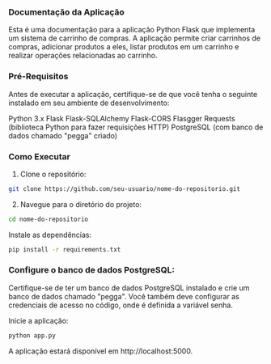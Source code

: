 
### Documentação da Aplicação
Esta é uma documentação para a aplicação Python Flask que implementa um sistema de carrinho de compras. A aplicação permite criar carrinhos de compras, adicionar produtos a eles, listar produtos em um carrinho e realizar operações relacionadas ao carrinho.

### Pré-Requisitos
Antes de executar a aplicação, certifique-se de que você tenha o seguinte instalado em seu ambiente de desenvolvimento:

Python 3.x
Flask
Flask-SQLAlchemy
Flask-CORS
Flasgger
Requests (biblioteca Python para fazer requisições HTTP)
PostgreSQL (com banco de dados chamado "pegga" criado)

### Como Executar

1. Clone o repositório:

```bash
git clone https://github.com/seu-usuario/nome-do-repositorio.git
```

2. Navegue para o diretório do projeto:

```bash
cd nome-do-repositorio
```

Instale as dependências:

```bash
pip install -r requirements.txt
```

### Configure o banco de dados PostgreSQL:

Certifique-se de ter um banco de dados PostgreSQL instalado e crie um banco de dados chamado "pegga". Você também deve configurar as credenciais de acesso no código, onde é definida a variável senha.

Inicie a aplicação:

```bash
python app.py
```

A aplicação estará disponível em http://localhost:5000.
